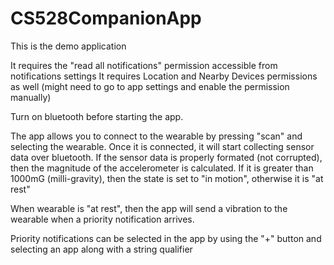 # CS528CompanionApp

This is the demo application

It requires the "read all notifications" permission accessible from notifications settings
It requires Location and Nearby Devices permissions as well (might need to go to app settings and enable the permission manually)


Turn on bluetooth before starting the app.

The app allows you to connect to the wearable by pressing "scan" and selecting the wearable. Once it is connected, it will start collecting sensor data over bluetooth.
If the sensor data is properly formated (not corrupted), then the magnitude of the accelerometer is calculated. If it is greater than 1000mG (milli-gravity), then 
the state is set to "in motion", otherwise it is "at rest"

When wearable is "at rest", then the app will send a vibration to the wearable when a priority notification arrives.

Priority notifications can be selected in the app by using the "+" button and selecting an app along with a string qualifier
